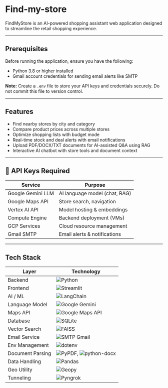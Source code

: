 # Find-my-store

FindMyStore is an AI-powered shopping assistant web application designed to streamline the retail shopping experience.

---

## Prerequisites

Before running the application, ensure you have the following:

- Python 3.8 or higher installed
- Gmail account credentials for sending email alerts like SMTP

**Note:** Create a `.env` file to store your API keys and credentials securely. Do not commit this file to version control.

---

## Features

- Find nearby stores by city and category
- Compare product prices across multiple stores
- Optimize shopping lists with budget mode
- Real-time stock and deal alerts with email notifications
- Upload PDF/DOCX/TXT documents for AI-assisted Q&A using RAG
- Interactive AI chatbot with store tools and document context


---


## 🔑 API Keys Required

| Service               | Purpose                       |
| --------------------- | ----------------------------- |
| Google Gemini LLM     | AI language model (chat, RAG) |
| Google Maps API       | Store search, navigation      |
| Vertex AI API         | Model hosting & embeddings    |
| Compute Engine        | Backend deployment (VMs)      |
| GCP Services          | Cloud resource management     |
| Gmail SMTP            | Email alerts & notifications  |


---

## Tech Stack

| Layer         | Technology                                                                 |
|---------------|----------------------------------------------------------------------------|
| Backend       | ![Python](https://img.shields.io/badge/Python-3776AB?logo=python&logoColor=white)               |
| Frontend      | ![Streamlit](https://img.shields.io/badge/Streamlit-FF4B4B?logo=streamlit&logoColor=white)        |
| AI / ML       | ![LangChain](https://img.shields.io/badge/LangChain-000000?logo=python&logoColor=white)           |
| Language Model| ![Google Gemini](https://img.shields.io/badge/Google%20Gemini-4285F4?logo=google&logoColor=white)  |
| Maps API     | ![Google Maps API](https://img.shields.io/badge/Google%20Maps-blue?logo=googlemaps&logoColor=white)|
| Database      | ![SQLite](https://img.shields.io/badge/SQLite-003B57?logo=sqlite&logoColor=white)                  |
| Vector Search | ![FAISS](https://img.shields.io/badge/FAISS-000000?logo=python&logoColor=white)                    |
| Email Service | ![SMTP Gmail](https://img.shields.io/badge/SMTP%20Gmail-D14836?logo=gmail&logoColor=white)          |
| Env Management| ![dotenv](https://img.shields.io/badge/dotenv-214B8A?logo=python&logoColor=white)                   |
| Document Parsing | ![PyPDF](https://img.shields.io/badge/PyPDF-FF6C37?logo=python&logoColor=white), ![python-docx](https://img.shields.io/badge/python--docx-3566AC?logo=python&logoColor=white) |
| Data Handling | ![Pandas](https://img.shields.io/badge/Pandas-150458?logo=pandas&logoColor=white)                   |
| Geo Utility  | ![Geopy](https://img.shields.io/badge/Geopy-60A5FA?logo=python&logoColor=white)                    |
| Tunneling    | ![Pyngrok](https://img.shields.io/badge/Pyngrok-4F46E5?logo=python&logoColor=white)                |
